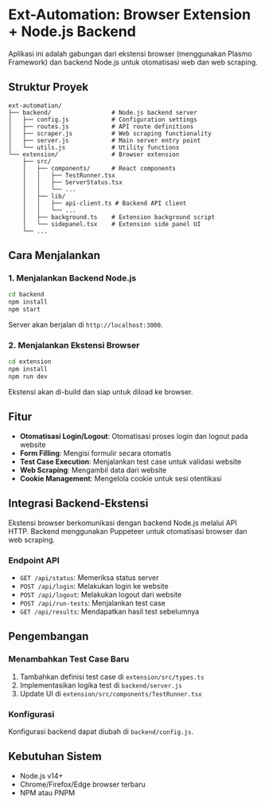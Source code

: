 # Ext-Automation: Browser Extension + Node.js Backend

Aplikasi ini adalah gabungan dari ekstensi browser (menggunakan Plasmo Framework) dan backend Node.js untuk otomatisasi web dan web scraping.

## Struktur Proyek

```
ext-automation/
├── backend/                 # Node.js backend server
│   ├── config.js            # Configuration settings
│   ├── routes.js            # API route definitions
│   ├── scraper.js           # Web scraping functionality
│   ├── server.js            # Main server entry point
│   └── utils.js             # Utility functions
└── extension/               # Browser extension
    ├── src/
    │   ├── components/      # React components
    │   │   ├── TestRunner.tsx
    │   │   ├── ServerStatus.tsx
    │   │   └── ...
    │   ├── lib/
    │   │   ├── api-client.ts # Backend API client
    │   │   └── ...
    │   ├── background.ts    # Extension background script
    │   └── sidepanel.tsx    # Extension side panel UI
    └── ...
```

## Cara Menjalankan

### 1. Menjalankan Backend Node.js

```bash
cd backend
npm install
npm start
```

Server akan berjalan di `http://localhost:3000`.

### 2. Menjalankan Ekstensi Browser

```bash
cd extension
npm install
npm run dev
```

Ekstensi akan di-build dan siap untuk diload ke browser.

## Fitur

- **Otomatisasi Login/Logout**: Otomatisasi proses login dan logout pada website
- **Form Filling**: Mengisi formulir secara otomatis
- **Test Case Execution**: Menjalankan test case untuk validasi website
- **Web Scraping**: Mengambil data dari website
- **Cookie Management**: Mengelola cookie untuk sesi otentikasi

## Integrasi Backend-Ekstensi

Ekstensi browser berkomunikasi dengan backend Node.js melalui API HTTP. Backend menggunakan Puppeteer untuk otomatisasi browser dan web scraping.

### Endpoint API

- `GET /api/status`: Memeriksa status server
- `POST /api/login`: Melakukan login ke website
- `POST /api/logout`: Melakukan logout dari website
- `POST /api/run-tests`: Menjalankan test case
- `GET /api/results`: Mendapatkan hasil test sebelumnya

## Pengembangan

### Menambahkan Test Case Baru

1. Tambahkan definisi test case di `extension/src/types.ts`
2. Implementasikan logika test di `backend/server.js`
3. Update UI di `extension/src/components/TestRunner.tsx`

### Konfigurasi

Konfigurasi backend dapat diubah di `backend/config.js`.

## Kebutuhan Sistem

- Node.js v14+
- Chrome/Firefox/Edge browser terbaru
- NPM atau PNPM
